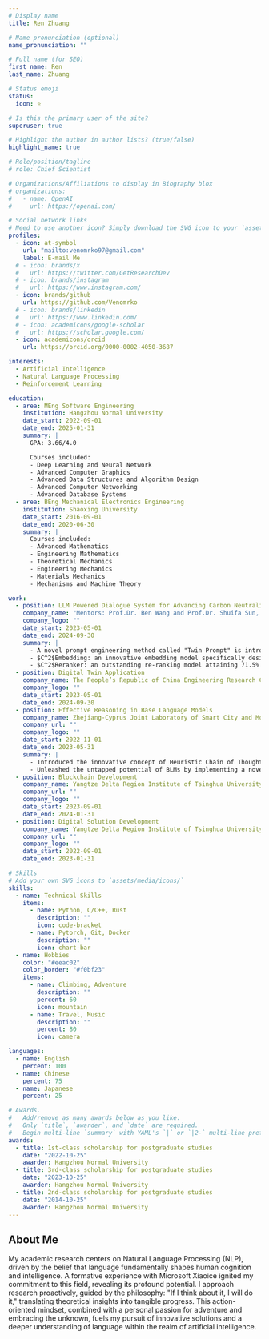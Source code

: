 ```yaml
---
# Display name
title: Ren Zhuang

# Name pronunciation (optional)
name_pronunciation: ""

# Full name (for SEO)
first_name: Ren
last_name: Zhuang

# Status emoji
status:
  icon: ⭐

# Is this the primary user of the site?
superuser: true

# Highlight the author in author lists? (true/false)
highlight_name: true

# Role/position/tagline
# role: Chief Scientist

# Organizations/Affiliations to display in Biography blox
# organizations:
#   - name: OpenAI
#     url: https://openai.com/

# Social network links
# Need to use another icon? Simply download the SVG icon to your `assets/media/icons/` folder.
profiles:
  - icon: at-symbol
    url: "mailto:venomrko97@gmail.com"
    label: E-mail Me
  # - icon: brands/x
  #   url: https://twitter.com/GetResearchDev
  # - icon: brands/instagram
  #   url: https://www.instagram.com/
  - icon: brands/github
    url: https://github.com/Venomrko
  # - icon: brands/linkedin
  #   url: https://www.linkedin.com/
  # - icon: academicons/google-scholar
  #   url: https://scholar.google.com/
  - icon: academicons/orcid
    url: https://orcid.org/0000-0002-4050-3687

interests:
  - Artificial Intelligence
  - Natural Language Processing
  - Reinforcement Learning

education:
  - area: MEng Software Engineering
    institution: Hangzhou Normal University
    date_start: 2022-09-01
    date_end: 2025-01-31
    summary: |
      GPA: 3.66/4.0

      Courses included:
      - Deep Learning and Neural Network
      - Advanced Computer Graphics
      - Advanced Data Structures and Algorithm Design
      - Advanced Computer Networking
      - Advanced Database Systems
  - area: BEng Mechanical Electronics Engineering
    institution: Shaoxing University
    date_start: 2016-09-01
    date_end: 2020-06-30
    summary: |
      Courses included:
      - Advanced Mathematics
      - Engineering Mathematics
      - Theoretical Mechanics
      - Engineering Mechanics
      - Materials Mechanics
      - Mechanisms and Machine Theory

work:
  - position: LLM Powered Dialogue System for Advancing Carbon Neutrality
    company_name: "Mentors: Prof.Dr. Ben Wang and Prof.Dr. Shuifa Sun, Master's Thesis"
    company_logo: ""
    date_start: 2023-05-01
    date_end: 2024-09-30
    summary: |
      - A novel prompt engineering method called "Twin Prompt" is introduced to enhance the quality of LLM-generated responses.
      - $C^2$Embedding: an innovative embedding model specifically designed for climate-change information retrieval, surpassing OpenAI text-embedding-3-large by +9.8% Hit-rate@5 and +8.6% MRR@5.
      - $C^2$Reranker: an outstanding re-ranking model attaining 71.5% accuracy and 91.1% NDCG@10 with 33M parameters—94.2% leaner compared to BGE Re-ranker-v2-M3 with 89.6% NDCG@10 and 70.2% accuracy.
  - position: Digital Twin Application
    company_name: The People’s Republic of China Engineering Research Center for Mobile Health Management System
    company_logo: ""
    date_start: 2023-05-01
    date_end: 2024-09-30
  - position: Effective Reasoning in Base Language Models
    company_name: Zhejiang-Cyprus Joint Laboratory of Smart City and Mobile Health
    company_url: ""
    company_logo: ""
    date_start: 2022-11-01
    date_end: 2023-05-31
    summary: |
      - Introduced the innovative concept of Heuristic Chain of Thought (CoT) into Base Language Models (BLMs), affirming that CoT extends beyond a mere incidental outcome of emergent abilities, breaking new ground in the field
      - Unleashed the untapped potential of BLMs by implementing a novel SPIRE template, setting a precedent for future research
  - position: Blockchain Development
    company_name: Yangtze Delta Region Institute of Tsinghua University
    company_url: ""
    company_logo: ""
    date_start: 2023-09-01
    date_end: 2024-01-31
  - position: Digital Solution Development
    company_name: Yangtze Delta Region Institute of Tsinghua University
    company_url: ""
    company_logo: ""
    date_start: 2022-09-01
    date_end: 2023-01-31

# Skills
# Add your own SVG icons to `assets/media/icons/`
skills:
  - name: Technical Skills
    items:
      - name: Python, C/C++, Rust
        description: ""
        icon: code-bracket
      - name: Pytorch, Git, Docker
        description: ""
        icon: chart-bar
  - name: Hobbies
    color: "#eeac02"
    color_border: "#f0bf23"
    items:
      - name: Climbing, Adventure
        description: ""
        percent: 60
        icon: mountain
      - name: Travel, Music
        description: ""
        percent: 80
        icon: camera

languages:
  - name: English
    percent: 100
  - name: Chinese
    percent: 75
  - name: Japanese
    percent: 25

# Awards.
#   Add/remove as many awards below as you like.
#   Only `title`, `awarder`, and `date` are required.
#   Begin multi-line `summary` with YAML's `|` or `|2-` multi-line prefix and indent 2 spaces below.
awards:
  - title: 1st-class scholarship for postgraduate studies
    date: "2022-10-25"
    awarder: Hangzhou Normal University
  - title: 3rd-class scholarship for postgraduate studies
    date: "2023-10-25"
    awarder: Hangzhou Normal University
  - title: 2nd-class scholarship for postgraduate studies
    date: "2014-10-25"
    awarder: Hangzhou Normal University
---
```


## About Me

My academic research centers on Natural Language Processing (NLP), driven by the belief that language fundamentally shapes human cognition and intelligence. A formative experience with Microsoft Xiaoice ignited my commitment to this field, revealing its profound potential. I approach research proactively, guided by the philosophy: "If I think about it, I will do it," translating theoretical insights into tangible progress. This action-oriented mindset, combined with a personal passion for adventure and embracing the unknown, fuels my pursuit of innovative solutions and a deeper understanding of language within the realm of artificial intelligence.
